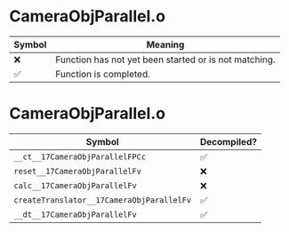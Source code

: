 # CameraObjParallel.o
| Symbol | Meaning 
| ------------- | ------------- 
| :x: | Function has not yet been started or is not matching. 
| :white_check_mark: | Function is completed. 


# CameraObjParallel.o
| Symbol | Decompiled? |
| ------------- | ------------- |
| `__ct__17CameraObjParallelFPCc` | :white_check_mark: |
| `reset__17CameraObjParallelFv` | :x: |
| `calc__17CameraObjParallelFv` | :x: |
| `createTranslator__17CameraObjParallelFv` | :white_check_mark: |
| `__dt__17CameraObjParallelFv` | :white_check_mark: |
